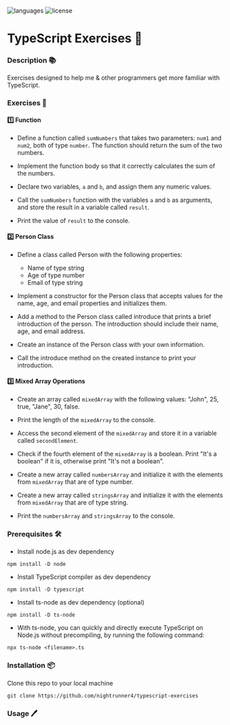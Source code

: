 ![languages](https://img.shields.io/badge/languages-ts,_html,_css-blue)
![license](https://img.shields.io/badge/license-MIT-blue)

# TypeScript Exercises 🔬

### Description 📚

Exercises designed to help me & other programmers get more familiar with TypeScript.

### Exercises 🥵

#### 1️⃣ Function

- Define a function called `sumNumbers` that takes two parameters: `num1` and `num2`, both of type `number`.
  The function should return the sum of the two numbers.

- Implement the function body so that it correctly calculates the sum of the numbers.

- Declare two variables, `a` and `b`, and assign them any numeric values.

- Call the `sumNumbers` function with the variables `a` and `b` as arguments,
  and store the result in a variable called `result`.
- Print the value of `result` to the console.

#### 2️⃣ Person Class

- Define a class called Person with the following properties:

  - Name of type string
  - Age of type number
  - Email of type string

- Implement a constructor for the Person class that accepts values for the name, age,
  and email properties and initializes them.

- Add a method to the Person class called introduce that prints a brief introduction of the person.
  The introduction should include their name, age, and email address.

- Create an instance of the Person class with your own information.

- Call the introduce method on the created instance to print your introduction.

#### 3️⃣ Mixed Array Operations

- Create an array called `mixedArray` with the following values: "John", 25, true, "Jane", 30, false.

- Print the length of the `mixedArray` to the console.

- Access the second element of the `mixedArray` and store it in a variable called `secondElement`.

- Check if the fourth element of the `mixedArray` is a boolean. Print "It's a boolean" if it is,
  otherwise print "It's not a boolean".

- Create a new array called `numbersArray` and initialize it with the elements from `mixedArray`
  that are of type number.

- Create a new array called `stringsArray` and initialize it with the elements from `mixedArray`
  that are of type string.

- Print the `numbersArray` and `stringsArray` to the console.

### Prerequisites 🛠️

- Install node.js as dev dependency

`npm install -D node`

- Install TypeScript compiler as dev dependency

`npm install -D typescript`

- Install ts-node as dev dependency (optional)

`npm install -D ts-node`

- With ts-node, you can quickly and directly execute TypeScript on Node.js without precompiling, by running the following command:

`npx ts-node <filename>.ts`

### Installation 📦

Clone this repo to your local machine

`git clone https://github.com/nightrunner4/typescript-exercises`

### Usage 🖊️
